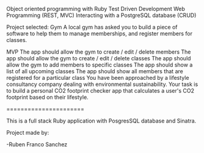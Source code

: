 Object oriented programming with Ruby
Test Driven Development
Web Programming (REST, MVC)
Interacting with a PostgreSQL database (CRUD)

Project selected:
Gym
A local gym has asked you to build a piece of software to help them to manage memberships, and register members for classes.

MVP
The app should allow the gym to create / edit / delete members
The app should allow the gym to create / edit / delete classes
The app should allow the gym to add members to specific classes
The app should show a list of all upcoming classes
The app should show all members that are registered for a particular class
You have been approached by a lifestyle consultancy company dealing with environmental sustainability. Your task is to build a personal CO2 footprint checker app that calculates a user's CO2 footprint based on their lifestyle.

======================

This is a full stack Ruby application with PosgresSQL database and Sinatra.

Project made by:

-Ruben Franco Sanchez

